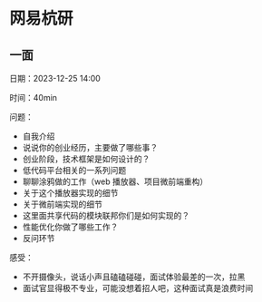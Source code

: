 # 网易杭研

## 一面

日期：2023-12-25 14:00

时间：40min

问题：

* 自我介绍
* 说说你的创业经历，主要做了哪些事？
* 创业阶段，技术框架是如何设计的？
* 低代码平台相关的一系列问题
* 聊聊涂鸦做的工作（web 播放器、项目微前端重构）
* 关于这个播放器实现的细节
* 关于微前端实现的细节
* 这里面共享代码的模块联邦你们是如何实现的？
* 性能优化你做了哪些工作？
* 反问环节

感受：

* 不开摄像头，说话小声且磕磕碰碰，面试体验最差的一次，拉黑
* 面试官显得极不专业，可能没想着招人吧，这种面试真是浪费时间

